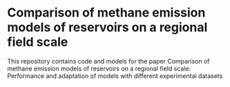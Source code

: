 # Comparison of methane emission models of reservoirs on a regional field scale
This repository contains code and models for the paper Comparison of methane emission models of reservoirs on a regional field scale: Performance and adaptation of models with different experimental datasets
